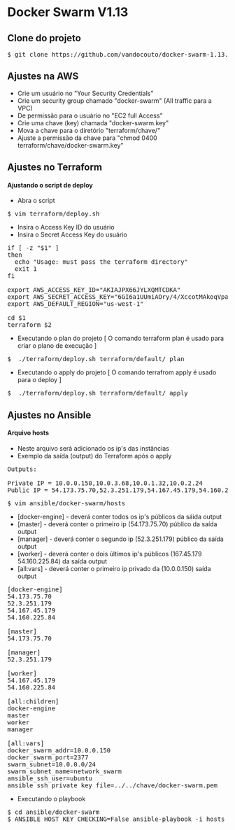 # Docker Swarm V1.13

## Clone do projeto

<pre>
$ git clone https://github.com/vandocouto/docker-swarm-1.13.git
</pre>

## Ajustes na AWS

- Crie um usuário no "Your Security Credentials"
- Crie um security group chamado "docker-swarm" (All traffic para a VPC)
- De permissão para o usuário no "EC2 full Access"
- Crie uma chave (key) chamada "docker-swarm.key"
- Mova a chave para o diretório "terraform/chave/"
- Ajuste a permissão da chave para "chmod 0400 terraform/chave/docker-swarm.key"

## Ajustes no Terraform

#### Ajustando o script de deploy

- Abra o script

<pre>
$ vim terraform/deploy.sh
</pre>

- Insira o Access Key ID do usuário
- Insira o Secret Access Key do usuário

<pre>
if [ -z "$1" ]
then
  echo "Usage: must pass the terraform directory"
  exit 1
fi

export AWS_ACCESS_KEY_ID="AKIAJPX66JYLXQMTCDKA"
export AWS_SECRET_ACCESS_KEY="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"
export AWS_DEFAULT_REGION="us-west-1"

cd $1
terraform $2
</pre>


- Executando o plan do projeto [ O comando terraform plan é usado para criar o plano de execução ]

<pre>
$  ./terraform/deploy.sh terraform/default/ plan
</pre>

- Executando o apply do projeto [ O comando terrafrom apply é usado para o deploy ]

<pre>
$  ./terraform/deploy.sh terraform/default/ apply
</pre>

## Ajustes no Ansible

#### Arquivo hosts
- Neste arquivo será adicionado os ip's das instâncias
- Exemplo da saída (output) do Terraform após o apply 

<pre>
Outputs:

Private IP = 10.0.0.150,10.0.3.68,10.0.1.32,10.0.2.24
Public IP = 54.173.75.70,52.3.251.179,54.167.45.179,54.160.225.84
</pre>

<pre>
$ vim ansible/docker-swarm/hosts
</pre>

- [docker-engine] 	- deverá conter todos os ip's públicos da sáida output
- [master] 		- deverá conter o primeiro ip (54.173.75.70) público da saída output
- [manager] 		- deverá conter o segundo ip (52.3.251.179) público da saída output
- [worker] 		- deverá conter o dois últimos ip's públicos (167.45.179 54.160.225.84) da saída output
- [all:vars] 		- deverá conter o primeiro ip privado da (10.0.0.150) saída output

<pre>
[docker-engine]
54.173.75.70
52.3.251.179
54.167.45.179
54.160.225.84

[master]
54.173.75.70

[manager]
52.3.251.179

[worker]
54.167.45.179
54.160.225.84

[all:children]
docker-engine
master
worker
manager

[all:vars]
docker_swarm_addr=10.0.0.150
docker_swarm_port=2377
swarm_subnet=10.0.0.0/24
swarm_subnet_name=network_swarm
ansible_ssh_user=ubuntu
ansible_ssh_private_key_file=../../chave/docker-swarm.pem
</pre>

- Executando o playbook

<pre>
$ cd ansible/docker-swarm
$ ANSIBLE_HOST_KEY_CHECKING=False ansible-playbook -i hosts ./tasks/main.yml 
</pre>
